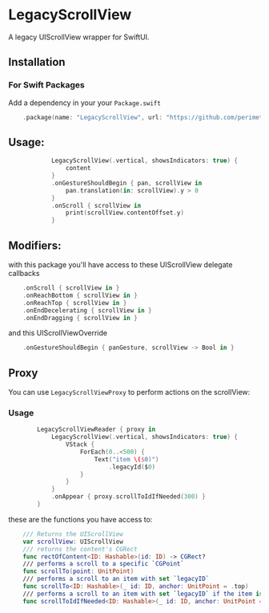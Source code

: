# LegacyScrollView

A legacy UIScrollView wrapper for SwiftUI.

## Installation

### For Swift Packages

Add a dependency in your your `Package.swift`

```swift
    .package(name: "LegacyScrollView", url: "https://github.com/perimeter-inc/LegacyScrollView", from: "2.0.1")
```


## Usage:

```swift
            LegacyScrollView(.vertical, showsIndicators: true) {
                content
            }
            .onGestureShouldBegin { pan, scrollView in
                pan.translation(in: scrollView).y > 0
            }
            .onScroll { scrollView in
                print(scrollView.contentOffset.y)
            }
```

## Modifiers:

with this package you'll have access to these UIScrollView delegate callbacks

```swift
    .onScroll { scrollView in }
    .onReachBottom { scrollView in }
    .onReachTop { scrollView in }
    .onEndDecelerating { scrollView in }
    .onEndDragging { scrollView in }
```

and this UIScrollViewOverride

```swift
    .onGestureShouldBegin { panGesture, scrollView -> Bool in }
```

## Proxy

You can use `LegacyScrollViewProxy` to perform actions on the scrollView:

### Usage

```swift
        LegacyScrollViewReader { proxy in
            LegacyScrollView(.vertical, showsIndicators: true) {
                VStack {
                    ForEach(0..<500) {
                        Text("item \($0)")
                            .legacyId($0)
                    }
                }
            }
            .onAppear { proxy.scrollToIdIfNeeded(300) }
        }
```

these are the functions you have access to:

```swift
    /// Returns the UIScrollView
    var scrollView: UIScrollView
    /// returns the content's CGRect
    func rectOfContent<ID: Hashable>(id: ID) -> CGRect?
    /// performs a scroll to a specific `CGPoint`
    func scrollTo(point: UnitPoint)
    /// performs a scroll to an item with set `legacyID`
    func scrollTo<ID: Hashable>(_ id: ID, anchor: UnitPoint = .top)
    /// performs a scroll to an item with set `legacyID` if the item is out of the visible rect
    func scrollToIdIfNeeded<ID: Hashable>(_ id: ID, anchor: UnitPoint = .top)
```
